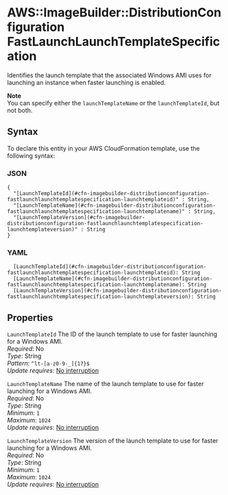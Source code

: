 # AWS::ImageBuilder::DistributionConfiguration FastLaunchLaunchTemplateSpecification<a name="aws-properties-imagebuilder-distributionconfiguration-fastlaunchlaunchtemplatespecification"></a>

Identifies the launch template that the associated Windows AMI uses for launching an instance when faster launching is enabled\.

**Note**  
You can specify either the `launchTemplateName` or the `launchTemplateId`, but not both\.

## Syntax<a name="aws-properties-imagebuilder-distributionconfiguration-fastlaunchlaunchtemplatespecification-syntax"></a>

To declare this entity in your AWS CloudFormation template, use the following syntax:

### JSON<a name="aws-properties-imagebuilder-distributionconfiguration-fastlaunchlaunchtemplatespecification-syntax.json"></a>

```
{
  "[LaunchTemplateId](#cfn-imagebuilder-distributionconfiguration-fastlaunchlaunchtemplatespecification-launchtemplateid)" : String,
  "[LaunchTemplateName](#cfn-imagebuilder-distributionconfiguration-fastlaunchlaunchtemplatespecification-launchtemplatename)" : String,
  "[LaunchTemplateVersion](#cfn-imagebuilder-distributionconfiguration-fastlaunchlaunchtemplatespecification-launchtemplateversion)" : String
}
```

### YAML<a name="aws-properties-imagebuilder-distributionconfiguration-fastlaunchlaunchtemplatespecification-syntax.yaml"></a>

```
  [LaunchTemplateId](#cfn-imagebuilder-distributionconfiguration-fastlaunchlaunchtemplatespecification-launchtemplateid): String
  [LaunchTemplateName](#cfn-imagebuilder-distributionconfiguration-fastlaunchlaunchtemplatespecification-launchtemplatename): String
  [LaunchTemplateVersion](#cfn-imagebuilder-distributionconfiguration-fastlaunchlaunchtemplatespecification-launchtemplateversion): String
```

## Properties<a name="aws-properties-imagebuilder-distributionconfiguration-fastlaunchlaunchtemplatespecification-properties"></a>

`LaunchTemplateId` <a name="cfn-imagebuilder-distributionconfiguration-fastlaunchlaunchtemplatespecification-launchtemplateid"></a>
The ID of the launch template to use for faster launching for a Windows AMI\.  
_Required_: No  
_Type_: String  
_Pattern_: `^lt-[a-z0-9-_]{17}$`  
_Update requires_: [No interruption](https://docs.aws.amazon.com/AWSCloudFormation/latest/UserGuide/using-cfn-updating-stacks-update-behaviors.html#update-no-interrupt)

`LaunchTemplateName` <a name="cfn-imagebuilder-distributionconfiguration-fastlaunchlaunchtemplatespecification-launchtemplatename"></a>
The name of the launch template to use for faster launching for a Windows AMI\.  
_Required_: No  
_Type_: String  
_Minimum_: `1`  
_Maximum_: `1024`  
_Update requires_: [No interruption](https://docs.aws.amazon.com/AWSCloudFormation/latest/UserGuide/using-cfn-updating-stacks-update-behaviors.html#update-no-interrupt)

`LaunchTemplateVersion` <a name="cfn-imagebuilder-distributionconfiguration-fastlaunchlaunchtemplatespecification-launchtemplateversion"></a>
The version of the launch template to use for faster launching for a Windows AMI\.  
_Required_: No  
_Type_: String  
_Minimum_: `1`  
_Maximum_: `1024`  
_Update requires_: [No interruption](https://docs.aws.amazon.com/AWSCloudFormation/latest/UserGuide/using-cfn-updating-stacks-update-behaviors.html#update-no-interrupt)
